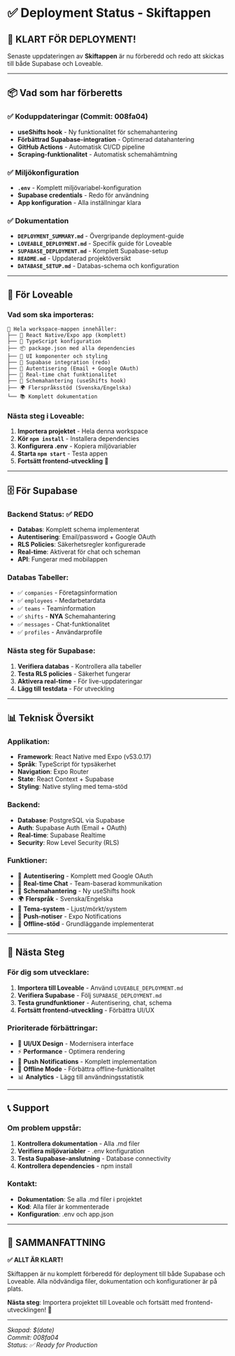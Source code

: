 # ✅ Deployment Status - Skiftappen

## 🎉 KLART FÖR DEPLOYMENT!

Senaste uppdateringen av **Skiftappen** är nu förberedd och redo att skickas till både Supabase och Loveable.

---

## 📦 Vad som har förberetts

### ✅ Koduppdateringar (Commit: 008fa04)
- **useShifts hook** - Ny funktionalitet för schemahantering
- **Förbättrad Supabase-integration** - Optimerad datahantering
- **GitHub Actions** - Automatisk CI/CD pipeline
- **Scraping-funktionalitet** - Automatisk schemahämtning

### ✅ Miljökonfiguration
- **`.env`** - Komplett miljövariabel-konfiguration
- **Supabase credentials** - Redo för användning
- **App konfiguration** - Alla inställningar klara

### ✅ Dokumentation
- **`DEPLOYMENT_SUMMARY.md`** - Övergripande deployment-guide
- **`LOVEABLE_DEPLOYMENT.md`** - Specifik guide för Loveable
- **`SUPABASE_DEPLOYMENT.md`** - Komplett Supabase-setup
- **`README.md`** - Uppdaterad projektöversikt
- **`DATABASE_SETUP.md`** - Databas-schema och konfiguration

---

## 🚀 För Loveable

### Vad som ska importeras:
```
📁 Hela workspace-mappen innehåller:
├── 📱 React Native/Expo app (komplett)
├── 🔧 TypeScript konfiguration
├── 📦 package.json med alla dependencies
├── 🎨 UI komponenter och styling
├── 🔗 Supabase integration (redo)
├── 🔐 Autentisering (Email + Google OAuth)
├── 💬 Real-time chat funktionalitet
├── 📅 Schemahantering (useShifts hook)
├── 🌍 Flerspråksstöd (Svenska/Engelska)
└── 📚 Komplett dokumentation
```

### Nästa steg i Loveable:
1. **Importera projektet** - Hela denna workspace
2. **Kör `npm install`** - Installera dependencies
3. **Konfigurera .env** - Kopiera miljövariabler
4. **Starta `npm start`** - Testa appen
5. **Fortsätt frontend-utveckling** 🎨

---

## 🗄️ För Supabase

### Backend Status: ✅ REDO
- **Databas**: Komplett schema implementerat
- **Autentisering**: Email/password + Google OAuth
- **RLS Policies**: Säkerhetsregler konfigurerade
- **Real-time**: Aktiverat för chat och scheman
- **API**: Fungerar med mobilappen

### Databas Tabeller:
- ✅ `companies` - Företagsinformation
- ✅ `employees` - Medarbetardata  
- ✅ `teams` - Teaminformation
- ✅ `shifts` - **NYA** Schemahantering
- ✅ `messages` - Chat-funktionalitet
- ✅ `profiles` - Användarprofile

### Nästa steg för Supabase:
1. **Verifiera databas** - Kontrollera alla tabeller
2. **Testa RLS policies** - Säkerhet fungerar
3. **Aktivera real-time** - För live-uppdateringar
4. **Lägg till testdata** - För utveckling

---

## 📊 Teknisk Översikt

### Applikation:
- **Framework**: React Native med Expo (v53.0.17)
- **Språk**: TypeScript för typsäkerhet
- **Navigation**: Expo Router
- **State**: React Context + Supabase
- **Styling**: Native styling med tema-stöd

### Backend:
- **Database**: PostgreSQL via Supabase
- **Auth**: Supabase Auth (Email + OAuth)
- **Real-time**: Supabase Realtime
- **Security**: Row Level Security (RLS)

### Funktioner:
- 🔐 **Autentisering** - Komplett med Google OAuth
- 💬 **Real-time Chat** - Team-baserad kommunikation
- 📅 **Schemahantering** - Ny useShifts hook
- 🌍 **Flerspråk** - Svenska/Engelska
- 🎨 **Tema-system** - Ljust/mörkt/system
- 📱 **Push-notiser** - Expo Notifications
- 🔄 **Offline-stöd** - Grundläggande implementerat

---

## 🎯 Nästa Steg

### För dig som utvecklare:
1. **Importera till Loveable** - Använd `LOVEABLE_DEPLOYMENT.md`
2. **Verifiera Supabase** - Följ `SUPABASE_DEPLOYMENT.md`
3. **Testa grundfunktioner** - Autentisering, chat, schema
4. **Fortsätt frontend-utveckling** - Förbättra UI/UX

### Prioriterade förbättringar:
- 🎨 **UI/UX Design** - Modernisera interface
- ⚡ **Performance** - Optimera rendering
- 📱 **Push Notifications** - Komplett implementation
- 🔄 **Offline Mode** - Förbättra offline-funktionalitet
- 📊 **Analytics** - Lägg till användningsstatistik

---

## 📞 Support

### Om problem uppstår:
1. **Kontrollera dokumentation** - Alla .md filer
2. **Verifiera miljövariabler** - .env konfiguration
3. **Testa Supabase-anslutning** - Database connectivity
4. **Kontrollera dependencies** - npm install

### Kontakt:
- **Dokumentation**: Se alla .md filer i projektet
- **Kod**: Alla filer är kommenterade
- **Konfiguration**: .env och app.json

---

## 🏁 SAMMANFATTNING

**✅ ALLT ÄR KLART!**

Skiftappen är nu komplett förberedd för deployment till både Supabase och Loveable. Alla nödvändiga filer, dokumentation och konfigurationer är på plats.

**Nästa steg**: Importera projektet till Loveable och fortsätt med frontend-utvecklingen! 🚀

---
*Skapad: $(date)*  
*Commit: 008fa04*  
*Status: ✅ Ready for Production*